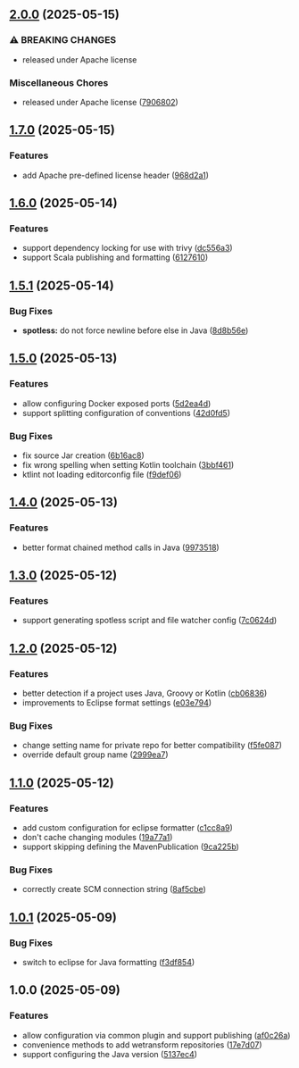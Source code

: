 ## [2.0.0](https://github.com/wetransform/gradle-conventions/compare/v1.7.0...v2.0.0) (2025-05-15)

### ⚠ BREAKING CHANGES

* released under Apache license

### Miscellaneous Chores

* released under Apache license ([7906802](https://github.com/wetransform/gradle-conventions/commit/79068025d5def7d31fac7eba2a852abb2eeab4c9))

## [1.7.0](https://github.com/wetransform/gradle-conventions/compare/v1.6.0...v1.7.0) (2025-05-15)

### Features

* add Apache pre-defined license header ([968d2a1](https://github.com/wetransform/gradle-conventions/commit/968d2a14d71542bdf729da55189ac08640944aad))

## [1.6.0](https://github.com/wetransform/gradle-conventions/compare/v1.5.1...v1.6.0) (2025-05-14)

### Features

* support dependency locking for use with trivy ([dc556a3](https://github.com/wetransform/gradle-conventions/commit/dc556a327603a687e65f598354cf14ee414377e6))
* support Scala publishing and formatting ([6127610](https://github.com/wetransform/gradle-conventions/commit/61276105a21bb31d09336db1542c7d58637c41ed))

## [1.5.1](https://github.com/wetransform/gradle-conventions/compare/v1.5.0...v1.5.1) (2025-05-14)

### Bug Fixes

* **spotless:** do not force newline before else in Java ([8d8b56e](https://github.com/wetransform/gradle-conventions/commit/8d8b56e8bb09b9f052b42407cb2fd95760d91ce9))

## [1.5.0](https://github.com/wetransform/gradle-conventions/compare/v1.4.0...v1.5.0) (2025-05-13)

### Features

* allow configuring Docker exposed ports ([5d2ea4d](https://github.com/wetransform/gradle-conventions/commit/5d2ea4d8856e4bf741bcc31c9128953a66fbf978))
* support splitting configuration of conventions ([42d0fd5](https://github.com/wetransform/gradle-conventions/commit/42d0fd54694761cfea452b71e1b6d83f6f0e9243))

### Bug Fixes

* fix source Jar creation ([6b16ac8](https://github.com/wetransform/gradle-conventions/commit/6b16ac8cd99d5d75202a3de04a1422964485474e))
* fix wrong spelling when setting Kotlin toolchain ([3bbf461](https://github.com/wetransform/gradle-conventions/commit/3bbf46124e13cc31eab0fc25d448b5cf3f631dd3))
* ktlint not loading editorconfig file ([f9def06](https://github.com/wetransform/gradle-conventions/commit/f9def061b9cb3639a0f7d5671e682aead24dca93))

## [1.4.0](https://github.com/wetransform/gradle-conventions/compare/v1.3.0...v1.4.0) (2025-05-13)

### Features

* better format chained method calls in Java ([9973518](https://github.com/wetransform/gradle-conventions/commit/9973518525112c9c2a3f81077044ce33b0ad3d9b))

## [1.3.0](https://github.com/wetransform/gradle-conventions/compare/v1.2.0...v1.3.0) (2025-05-12)

### Features

* support generating spotless script and file watcher config ([7c0624d](https://github.com/wetransform/gradle-conventions/commit/7c0624df7691bf3dffab39cb3deacacabd90527b))

## [1.2.0](https://github.com/wetransform/gradle-conventions/compare/v1.1.0...v1.2.0) (2025-05-12)

### Features

* better detection if a project uses Java, Groovy or Kotlin ([cb06836](https://github.com/wetransform/gradle-conventions/commit/cb06836c9c92fdc96e6f3953acf0822241543857))
* improvements to Eclipse format settings ([e03e794](https://github.com/wetransform/gradle-conventions/commit/e03e794c056b5c1a6087333a85ffc7456b4a0b5a))

### Bug Fixes

* change setting name for private repo for better compatibility ([f5fe087](https://github.com/wetransform/gradle-conventions/commit/f5fe087896870bd422aab587b95fc8a6777a3d51))
* override default group name ([2999ea7](https://github.com/wetransform/gradle-conventions/commit/2999ea7dc75a34cb77f5bdb23c669f1d136dc4cb))

## [1.1.0](https://github.com/wetransform/gradle-conventions/compare/v1.0.1...v1.1.0) (2025-05-12)

### Features

* add custom configuration for eclipse formatter ([c1cc8a9](https://github.com/wetransform/gradle-conventions/commit/c1cc8a9bf274a238d833560543c822e37651509c))
* don't cache changing modules ([19a77a1](https://github.com/wetransform/gradle-conventions/commit/19a77a144d62e7848d7dae0e590ebfc9fba88616))
* support skipping defining the MavenPublication ([9ca225b](https://github.com/wetransform/gradle-conventions/commit/9ca225b09a22d20ecbf9b0b0672559ac91ef6dfc))

### Bug Fixes

* correctly create SCM connection string ([8af5cbe](https://github.com/wetransform/gradle-conventions/commit/8af5cbea34b501c04ff796cf6a20d61ca593e210))

## [1.0.1](https://github.com/wetransform/gradle-conventions/compare/v1.0.0...v1.0.1) (2025-05-09)

### Bug Fixes

* switch to eclipse for Java formatting ([f3df854](https://github.com/wetransform/gradle-conventions/commit/f3df854fe9a447408e2061b0a49e7a16164adfc2))

## 1.0.0 (2025-05-09)

### Features

* allow configuration via common plugin and support publishing ([af0c26a](https://github.com/wetransform/gradle-conventions/commit/af0c26aeb76fe3c3143bd4e727eed5d0a5da1202))
* convenience methods to add wetransform repositories ([17e7d07](https://github.com/wetransform/gradle-conventions/commit/17e7d07c75410a9961ea1702979aba0a94b0e27e))
* support configuring the Java version ([5137ec4](https://github.com/wetransform/gradle-conventions/commit/5137ec4eda809e71e157bfc1756575ab9a7c6f04))
